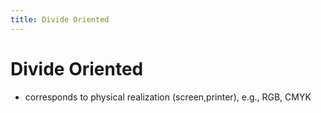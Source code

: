 ```yaml
---
title: Divide Oriented
---
```


# Divide Oriented
- corresponds to physical realization (screen,printer), e.g., RGB, CMYK


